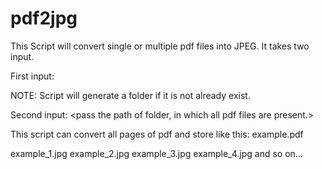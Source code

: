 # pdf2jpg
This Script will convert single or multiple pdf files into JPEG. 
It takes two input.

First input:
<pass the path of folder in which you want to place all converted images>
  
NOTE: Script will generate a folder if it is not already exist.

Second input:
<pass the path of folder, in which all pdf files are present.>

This script can convert all pages of pdf and store like this:
example.pdf

example_1.jpg
example_2.jpg
example_3.jpg
example_4.jpg
and so on...
